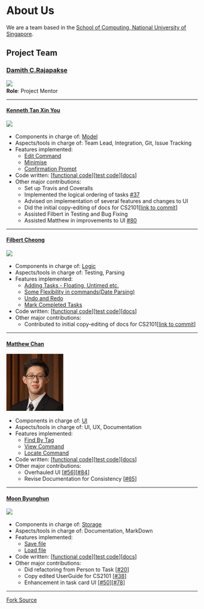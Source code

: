 # About Us

We are a team based in the [School of Computing, National University of Singapore](http://www.comp.nus.edu.sg).

## Project Team

### [Damith C.Rajapakse](http://www.comp.nus.edu.sg/~damithch) <br>
<img src="images/DamithRajapakse.jpg" width="150"><br>
**Role**: Project Mentor

-----

#### [Kenneth Tan Xin You](https://github.com/kennethtxytqw)<br>
<img src="https://avatars0.githubusercontent.com/u/16360559?v=3&s=466" width="150"><br>
* Components in charge of: [Model](https://github.com/CS2103AUG2016-W10-C3/main/blob/master/docs/DeveloperGuide.md#34-model-component)
* Aspects/tools in charge of: Team Lead, Integration, Git, Issue Tracking
* Features implemented:
   * [Edit Command](https://github.com/CS2103AUG2016-W10-C3/main/blob/master/docs/UserGuide.md#35-editing-task-details)
   * [Minimise](https://github.com/CS2103AUG2016-W10-C3/main/pull/80)
   * [Confirmation Prompt](https://github.com/CS2103AUG2016-W10-C3/main/pull/51)
* Code written: [[functional code](../collated/main/A0135812L.md)][[test code](../collated/test/A0135812L.md)][[docs](../collated/docs/A0135812L.md)]
* Other major contributions:
  * Set up Travis and Coveralls
  * Implemented the logical ordering of tasks [#37](https://github.com/CS2103AUG2016-W10-C3/main/pull/37)
  * Advised on implementation of several features and changes to UI
  * Did the initial copy-editing of docs for CS2101[[link to commit](https://github.com/CS2103AUG2016-W10-C3/main/commit/03c182a9546a453d2279bb0e0a9dca61d9832230)]
  * Assisted Filbert in Testing and Bug Fixing
  * Assisted Matthew in improvements to UI [#80](https://github.com/CS2103AUG2016-W10-C3/main/pull/80)

-----

#### [Filbert Cheong](https://github.com/mitigator)
<img src="https://avatars2.githubusercontent.com/u/17725170?v=3&s=466" width="150"><br>
* Components in charge of: [Logic](https://github.com/CS2103AUG2016-W10-C3/main/blob/master/docs/DeveloperGuide.md#33-logic-component)
* Aspects/tools in charge of: Testing, Parsing
* Features implemented:
   * [Adding Tasks - Floating, Untimed etc.](https://github.com/CS2103AUG2016-W10-C3/main/blob/master/docs/UserGuide.md#34-adding-tasks)
   * [Some Flexibility in commands(Date Parsing)](https://github.com/CS2103AUG2016-W10-C3/main/pull/55)
   * [Undo and Redo](https://github.com/CS2103AUG2016-W10-C3/main/blob/master/docs/UserGuide.md#38-undoing-and-redoing)
   * [Mark Completed Tasks](https://github.com/CS2103AUG2016-W10-C3/main/blob/master/docs/UserGuide.md#37-marking-completed-tasks)
* Code written: [[functional code](../collated/main/A0121261Y.md)][[test code](../collated/test/A0121261Y.md)][[docs](../collated/docs/A0121261Y.md)]
* Other major contributions:
  * Contributed to initial copy-editing of docs for CS2101[[link to commit](https://github.com/CS2103AUG2016-W10-C3/main/commit/9cb82502adbe3948cf17f94f98700f8d8fa39831)]

-----

#### [Matthew Chan](https://github.com/MCHowl)
<img src="images/Matthew.jpg" width="150"><br>
* Components in charge of: [UI](https://github.com/CS2103AUG2016-W10-C3/main/blob/master/docs/DeveloperGuide.md#32-ui-component)
* Aspects/tools in charge of: UI, UX, Documentation
* Features implemented:
   * [Find By Tag](https://github.com/CS2103AUG2016-W10-C3/main/blob/master/docs/UserGuide.md#310-finding-specific-tasks)
   * [View Command](https://github.com/CS2103AUG2016-W10-C3/main/blob/master/docs/UserGuide.md#311-filtering-the-task-list)
   * [Locate Command](https://github.com/CS2103AUG2016-W10-C3/main/blob/master/docs/UserGuide.md#312-locating-a-destination)
* Code written: [[functional code](../collated/main/A0135767U.md)][[test code](../collated/test/A0135767U.md)][[docs](collated/docs/A0135767U.md)]
* Other major contributions:
  * Overhauled UI [[#56](https://github.com/CS2103AUG2016-W10-C3/main/pull/56)][[#84](https://github.com/CS2103AUG2016-W10-C3/main/pull/84)]
  * Revise Documentation for Consistency [[#65](https://github.com/CS2103AUG2016-W10-C3/main/pull/65)]

-----

#### [Moon Byunghun](https://github.com/orgs/CS2103AUG2016-W10-C3/people/MoonByunghun)
<img src="https://avatars0.githubusercontent.com/u/21344254?v=3&s=466" width="150"><br>
* Components in charge of: [Storage](https://github.com/CS2103AUG2016-W10-C3/main/blob/master/docs/DeveloperGuide.md#35-storage-component)
* Aspects/tools in charge of: Documentation, MarkDown
* Features implemented:
   * [Save file](https://github.com/CS2103AUG2016-W10-C3/main/blob/master/docs/UserGuide.md#32-choosing-your-save-location)
   * [Load file](https://github.com/CS2103AUG2016-W10-C3/main/blob/master/docs/UserGuide.md#33-loading-save-files)
* Code written: [[functional code](../collated/main/A0126649W.md)][[test code](../collated/test/A0126649W.md)][[docs](collated/docs/A0126649W.md)]
* Other major contributions:
  * Did refactoring from Person to Task [[#20](https://github.com/CS2103AUG2016-W10-C3/main/pull/20)]
  * Copy edited UserGuide for CS2101 [[#38](https://github.com/CS2103AUG2016-W10-C3/main/pull/38)]
  * Enhancement in task card UI [[#50](https://github.com/CS2103AUG2016-W10-C3/main/pull/50)][[#78](https://github.com/CS2103AUG2016-W10-C3/main/pull/78)]

-----


[Fork Source](https://github.com/nus-cs2103-AY1617S1/addressbook-level4)

